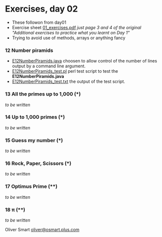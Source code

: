 Exercises, day 02
=================
* These followon from day01 
* Exercise sheet [01_exercises.pdf](01_exercises.pdf) *just page 3 and 4 of the original "Additional exercises to practice what you learnt on Day 1"*
* Trying to avoid use of methods, arrays or anything fancy 

### 12 Number piramids
* [E12NumberPiramids.java](E12NumberPiramids.java) choosen to allow control
  of the number of lines output by a command line argument. 
* [E12NumberPiramids_test.pl](E12NumberPiramids_test.pl) perl 
  test script to test the **E12NumberPiramids.java**
* [E12NumberPiramids_test.txt](E12NumberPiramids_test.txt) the output of the
  test script.
### 13 All the primes up to 1,000 \(*)
*to be written*

### 14 Up to 1,000 primes (*)
*to be written*

### 15 Guess my number (*)
*to be written*

### 16 Rock, Paper, Scissors (*)
*to be written*

### 17 Optimus Prime (**)
*to be written*

### 18 π (**)
*to be written*

Oliver Smart oliver@osmart.plus.com
